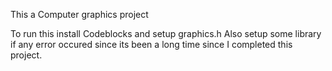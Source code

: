 This a Computer graphics project

To run this install Codeblocks 
and setup graphics.h
Also setup some library if any error occured since its been a long time since I completed this project.
